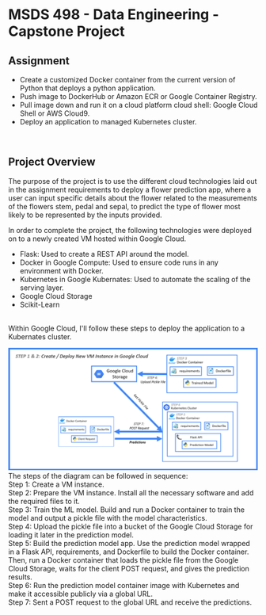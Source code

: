 # MSDS 498 - Data Engineering - Capstone Project

## Assignment
- Create a customized Docker container from the current version of Python that deploys a python application.
- Push image to DockerHub or Amazon ECR or Google Container Registry.
- Pull image down and run it on a cloud platform cloud shell:  Google Cloud Shell or AWS Cloud9.
- Deploy an application to managed Kubernetes cluster.
<br />

## Project Overview
The purpose of the project is to use the different cloud technologies laid out in the assignment requirements to deploy a flower prediction app, where a user can input specific details about the flower related to the measurements of the flowers stem, pedal and sepal, to predict the type of flower most likely to be represented by the inputs provided.

In order to complete the project, the following technologies were deployed on to a newly created VM hosted within Google Cloud.
<br />
  - Flask: Used to create a REST API around the model.
  - Docker in Google Compute: Used to ensure code runs in any environment with Docker.
  - Kubernetes in Google Kubernates: Used to automate the scaling of the serving layer.
  - Google Cloud Storage
  - Scikit-Learn



<br />
Within Google Cloud, I'll follow these steps to deploy the application to a Kubernates cluster. 
<br />

![Architecture Diagram](MSDS_498_P1_JPG_Diagram_R1.png)
The steps of the diagram can be followed in sequence:
<br />
Step 1: Create a VM instance.
<br />
Step 2: Prepare the VM instance. Install all the necessary software and add the required files to it.
<br />
Step 3: Train the ML model. Build and run a Docker container to train the model and output a pickle file with the model characteristics.
<br />
Step 4: Upload the pickle file into a bucket of the Google Cloud Storage for loading it later in the prediction model.
<br />
Step 5: Build the prediction model app. Use the prediction model wrapped in a Flask API, requirements, and Dockerfile to build the Docker container. Then, run a Docker container that loads the pickle file from the Google Cloud Storage, waits for the client POST request, and gives the prediction results.
<br />
Step 6: Run the prediction model container image with Kubernetes and make it accessible publicly via a global URL.
<br />
Step 7: Sent a POST request to the global URL and receive the predictions.
<br />


